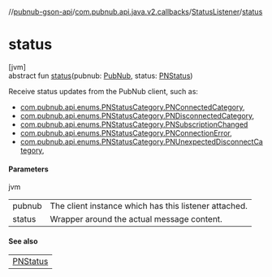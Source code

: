 //[pubnub-gson-api](../../../index.md)/[com.pubnub.api.java.v2.callbacks](../index.md)/[StatusListener](index.md)/[status](status.md)

# status

[jvm]\
abstract fun [status](status.md)(pubnub: [PubNub](../../com.pubnub.api.java/-pub-nub/index.md), status: [PNStatus](../../../../../pubnub-kotlin/pubnub-kotlin-api/pubnub-kotlin-api/com.pubnub.api.models.consumer/-p-n-status/index.md))

Receive status updates from the PubNub client, such as:

- 
   [com.pubnub.api.enums.PNStatusCategory.PNConnectedCategory](../../../../../pubnub-kotlin/pubnub-kotlin-api/pubnub-kotlin-api/com.pubnub.api.enums/-p-n-status-category/-p-n-connected-category/index.md),
- 
   [com.pubnub.api.enums.PNStatusCategory.PNDisconnectedCategory](../../../../../pubnub-kotlin/pubnub-kotlin-api/pubnub-kotlin-api/com.pubnub.api.enums/-p-n-status-category/-p-n-disconnected-category/index.md),
- 
   [com.pubnub.api.enums.PNStatusCategory.PNSubscriptionChanged](../../../../../pubnub-kotlin/pubnub-kotlin-api/pubnub-kotlin-api/com.pubnub.api.enums/-p-n-status-category/-p-n-subscription-changed/index.md)
- 
   [com.pubnub.api.enums.PNStatusCategory.PNConnectionError](../../../../../pubnub-kotlin/pubnub-kotlin-api/pubnub-kotlin-api/com.pubnub.api.enums/-p-n-status-category/-p-n-connection-error/index.md),
- 
   [com.pubnub.api.enums.PNStatusCategory.PNUnexpectedDisconnectCategory](../../../../../pubnub-kotlin/pubnub-kotlin-api/pubnub-kotlin-api/com.pubnub.api.enums/-p-n-status-category/-p-n-unexpected-disconnect-category/index.md),

#### Parameters

jvm

| | |
|---|---|
| pubnub | The client instance which has this listener attached. |
| status | Wrapper around the actual message content. |

#### See also

| |
|---|
| [PNStatus](../../../../../pubnub-kotlin/pubnub-kotlin-api/pubnub-kotlin-api/com.pubnub.api.models.consumer/-p-n-status/index.md) |
